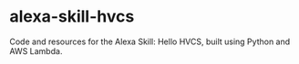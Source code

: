 # alexa-skill-hvcs
Code and resources for the Alexa Skill: Hello HVCS, built using Python and AWS Lambda.
